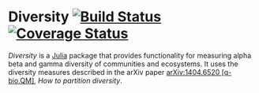 # Diversity [![Build Status](https://travis-ci.org/richardreeve/Diversity.jl.svg?branch=master)](https://travis-ci.org/richardreeve/Diversity.jl) [![Coverage Status](https://img.shields.io/coveralls/richardreeve/Diversity.jl.svg)](https://coveralls.io/r/richardreeve/Diversity.jl?branch=master)

*Diversity* is a [Julia](www.julialang.org) package that provides
 functionality for measuring alpha beta and gamma diversity of
 communities and ecosystems. It uses the diversity measures described
 in the arXiv paper [arXiv:1404.6520
 \[q-bio.QM\]](http://arxiv.org/abs/1404.6520), *How to partition
 diversity*.
